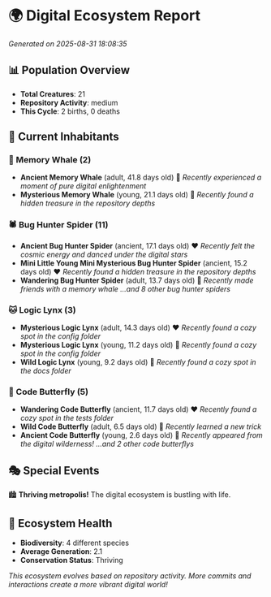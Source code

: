 # 🌍 Digital Ecosystem Report
*Generated on 2025-08-31 18:08:35*

## 📊 Population Overview
- **Total Creatures**: 21
- **Repository Activity**: medium
- **This Cycle**: 2 births, 0 deaths

## 👥 Current Inhabitants

### 🐋 Memory Whale (2)
- **Ancient Memory Whale** (adult, 41.8 days old) 💛
  *Recently experienced a moment of pure digital enlightenment*
- **Mysterious Memory Whale** (young, 21.1 days old) 💚
  *Recently found a hidden treasure in the repository depths*

### 🕷️ Bug Hunter Spider (11)
- **Ancient Bug Hunter Spider** (ancient, 17.1 days old) ❤️
  *Recently felt the cosmic energy and danced under the digital stars*
- **Mini Little Young Mini Mysterious Bug Hunter Spider** (ancient, 15.2 days old) ❤️
  *Recently found a hidden treasure in the repository depths*
- **Wandering Bug Hunter Spider** (adult, 13.7 days old) 💛
  *Recently made friends with a memory whale*
  *...and 8 other bug hunter spiders*

### 🐱 Logic Lynx (3)
- **Mysterious Logic Lynx** (adult, 14.3 days old) ❤️
  *Recently found a cozy spot in the config folder*
- **Mysterious Logic Lynx** (young, 11.2 days old) 💛
  *Recently found a cozy spot in the config folder*
- **Wild Logic Lynx** (young, 9.2 days old) 💚
  *Recently found a cozy spot in the docs folder*

### 🦋 Code Butterfly (5)
- **Wandering Code Butterfly** (ancient, 11.7 days old) ❤️
  *Recently found a cozy spot in the tests folder*
- **Wild Code Butterfly** (adult, 6.5 days old) 💛
  *Recently learned a new trick*
- **Ancient Code Butterfly** (young, 2.6 days old) 💚
  *Recently appeared from the digital wilderness!*
  *...and 2 other code butterflys*

## 🎭 Special Events

🏙️ **Thriving metropolis!** The digital ecosystem is bustling with life.

## 🔬 Ecosystem Health
- **Biodiversity**: 4 different species
- **Average Generation**: 2.1
- **Conservation Status**: Thriving

*This ecosystem evolves based on repository activity. More commits and interactions create a more vibrant digital world!*